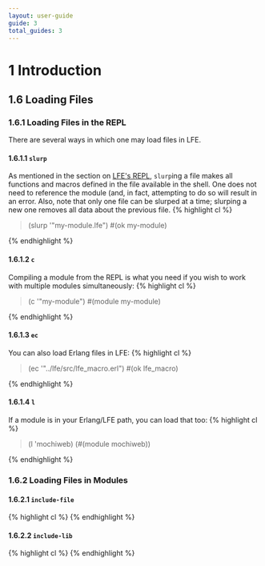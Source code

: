 ```yaml
---
layout: user-guide
guide: 3
total_guides: 3
---
```

# 1 Introduction

## 1.6 Loading Files

### 1.6.1 Loading Files in the REPL

There are several ways in which one may load files in LFE.

#### 1.6.1.1 ```slurp```

As mentioned in the section on
<a href="/user-guide/intro/2.html">LFE's REPL</a>, ```slurp```ing a file makes
all functions and macros defined in the file available in the shell. One does
not need to reference the module (and, in fact, attempting to do so will result
in an error. Also, note that only one file can be slurped at a time; slurping a
new one removes all data about the previous file.
{% highlight cl %}
> (slurp '"my-module.lfe")
#(ok my-module)
>
{% endhighlight %}

#### 1.6.1.2 ```c```

Compiling a module from the REPL is what you need if you wish to work with
multiple modules simultaneously:
{% highlight cl %}
> (c '"my-module")
#(module my-module)
>
{% endhighlight %}

#### 1.6.1.3 ```ec```

You can also load Erlang files in LFE:
{% highlight cl %}
> (ec '"../lfe/src/lfe_macro.erl")
#(ok lfe_macro)
>
{% endhighlight %}

#### 1.6.1.4 ```l```

If a module is in your Erlang/LFE path,  you can load that too:
{% highlight cl %}
> (l 'mochiweb)
(#(module mochiweb))
>
{% endhighlight %}

### 1.6.2 Loading Files in Modules

#### 1.6.2.1 ```include-file```

{% highlight cl %}
{% endhighlight %}

#### 1.6.2.2 ```include-lib```

{% highlight cl %}
{% endhighlight %}
